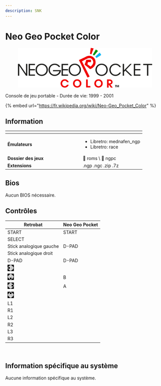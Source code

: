 ```yaml
---
description: SNK
---
```


# Neo Geo Pocket Color

<div align="left">

<figure><img src="https://raw.githubusercontent.com/fabricecaruso/es-theme-carbon/52ff37c9e265587d006945a2ba695b5a962b3a3d/art/logos/ngpc.svg" alt=""><figcaption></figcaption></figure>

</div>

Console de jeu portable - Durée de vie: 1999 - 2001

{% embed url="https://fr.wikipedia.org/wiki/Neo-Geo_Pocket_Color" %}

## Information

<table data-header-hidden><thead><tr><th width="224"></th><th></th></tr></thead><tbody><tr><td><strong>Émulateurs</strong></td><td><ul><li>Libretro: mednafen_ngp</li><li>Libretro: race</li></ul></td></tr><tr><td><strong>Dossier des jeux</strong></td><td><span data-gb-custom-inline data-tag="emoji" data-code="1f4c2">📂</span> roms \ <span data-gb-custom-inline data-tag="emoji" data-code="1f4c2">📂</span> ngpc</td></tr><tr><td><strong>Extensions</strong></td><td>.ngp .ngc .zip .7z</td></tr></tbody></table>

## Bios

Aucun BIOS nécessaire.

## Contrôles

| Retrobat                                          | Neo Geo Pocket |
| ------------------------------------------------- | -------------- |
| START                                             | START          |
| SELECT                                            |                |
| Stick analogique gauche                           | D-PAD          |
| Stick analogique droit                            |                |
| D-PAD                                             | D-PAD          |
| ![](<../../../../.gitbook/assets/image (32).png>) |                |
| ![](<../../../../.gitbook/assets/image (19).png>) | B              |
| ![](<../../../../.gitbook/assets/image (6).png>)  | A              |
| ![](<../../../../.gitbook/assets/image (34).png>) |                |
| L1                                                |                |
| R1                                                |                |
| L2                                                |                |
| R2                                                |                |
| L3                                                |                |
| R3                                                |                |

<div align="left">

<figure><img src="https://wiki.batocera.org/_media/systems:ngp_controller_mapping.png?w=750&#x26;tok=e1fb04" alt=""><figcaption></figcaption></figure>

</div>

## Information spécifique au système

Aucune information spécifique au système.
